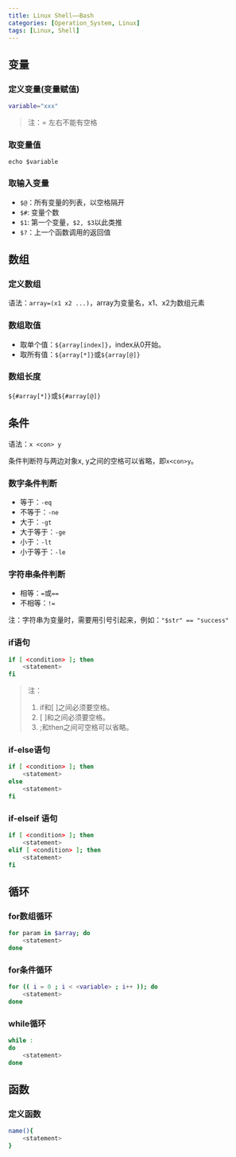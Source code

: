 ```yaml
---
title: Linux Shell——Bash
categories: [Operation_System, Linux]
tags: [Linux, Shell]
---
```


## 变量

### 定义变量(变量赋值)
```bash
variable="xxx"
```
> 注：= 左右不能有空格

### 取变量值
`echo $variable`

### 取输入变量
* `$@`：所有变量的列表，以空格隔开
* `$#`: 变量个数
* `$1`: 第一个变量，`$2, $3`以此类推
* `$?`：上一个函数调用的返回值

## 数组
### 定义数组
语法：`array=(x1 x2 ...)`，array为变量名，x1、x2为数组元素

### 数组取值
* 取单个值：`${array[index]}`，index从0开始。
* 取所有值：`${array[*]}`或`${array[@]}`

### 数组长度
`${#array[*]}`或`${#array[@]}`

## 条件
语法：`x <con> y`
  
条件判断符<con>与两边对象x, y之间的空格可以省略，即`x<con>y`。

### 数字条件判断
* 等于：`-eq`
* 不等于：`-ne`
* 大于：`-gt`
* 大于等于：`-ge`
* 小于：`-lt`
* 小于等于：`-le`

### 字符串条件判断
* 相等：`=`或`==`
* 不相等：`!=`

注：字符串为变量时，需要用引号引起来，例如：`"$str" == "success"`

### if语句
```bash
if [ <condition> ]; then
    <statement>
fi
```
> 注：
> 1. if和[ ]之间必须要空格。
> 2. [ ]和<condition>之间必须要空格。
> 3. ;和then之间可空格可以省略。

### if-else语句
```bash
if [ <condition> ]; then
    <statement>
else
    <statement>
fi
```

### if-elseif 语句
```bash
if [ <condition> ]; then
    <statement>
elif [ <condition> ]; then
    <statement>
fi
```

## 循环

### for数组循环
```bash
for param in $array; do
    <statement>
done
```

### for条件循环
```bash
for (( i = 0 ; i < <variable> ; i++ )); do
    <statement>
done

```

### while循环
```bash
while :
do
    <statement>
done
```

## 函数

### 定义函数
```bash
name(){
    <statement>
}
```
